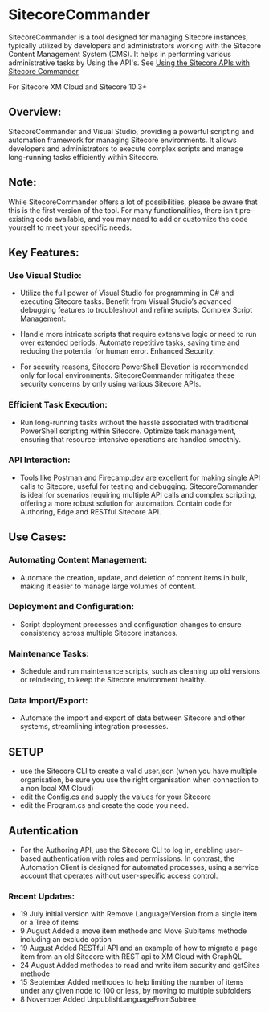# SitecoreCommander
SitecoreCommander is a tool designed for managing Sitecore instances, typically utilized by developers and administrators working with the Sitecore Content Management System (CMS). It helps in performing various administrative tasks by Using the API's. See [Using the Sitecore APIs with Sitecore Commander](https://www.stockpick.nl/sitecore/using-the-sitecore-apis-with-sitecore-commander/)

For Sitecore XM Cloud and Sitecore 10.3+ 

## Overview:

SitecoreCommander and Visual Studio, providing a powerful scripting and automation framework for managing Sitecore environments. It allows developers and administrators to execute complex scripts and manage long-running tasks efficiently within Sitecore.

## Note:
While SitecoreCommander offers a lot of possibilities, please be aware that this is the first version of the tool. For many functionalities, there isn't pre-existing code available, and you may need to add or customize the code yourself to meet your specific needs.

## Key Features:

### Use Visual Studio:

- Utilize the full power of Visual Studio for programming in C# and executing Sitecore tasks.
Benefit from Visual Studio’s advanced debugging features to troubleshoot and refine scripts.
Complex Script Management:

- Handle more intricate scripts that require extensive logic or need to run over extended periods.
Automate repetitive tasks, saving time and reducing the potential for human error.
Enhanced Security:

- For security reasons, Sitecore PowerShell Elevation is recommended only for local environments.
SitecoreCommander mitigates these security concerns by only using various Sitecore APIs.

### Efficient Task Execution:

- Run long-running tasks without the hassle associated with traditional PowerShell scripting within Sitecore.
Optimize task management, ensuring that resource-intensive operations are handled smoothly.

### API Interaction:

- Tools like Postman and Firecamp.dev are excellent for making single API calls to Sitecore, useful for testing and debugging.
SitecoreCommander is ideal for scenarios requiring multiple API calls and complex scripting, offering a more robust solution for automation.
Contain code for Authoring, Edge and RESTful Sitecore API.

## Use Cases:

### Automating Content Management:
- Automate the creation, update, and deletion of content items in bulk, making it easier to manage large volumes of content.

### Deployment and Configuration:
- Script deployment processes and configuration changes to ensure consistency across multiple Sitecore instances.

### Maintenance Tasks:
- Schedule and run maintenance scripts, such as cleaning up old versions or reindexing, to keep the Sitecore environment healthy.

### Data Import/Export:
- Automate the import and export of data between Sitecore and other systems, streamlining integration processes.

## SETUP
- use the Sitecore CLI to create a valid user.json (when you have multiple organisation, be sure you use the right organisation when connection to a non local XM Cloud)
- edit the Config.cs and supply the values for your Sitecore 
- edit the Program.cs and create the code you need.

## Autentication
 - For the Authoring API, use the Sitecore CLI to log in, enabling user-based authentication with roles and permissions. In contrast, the Automation Client is designed for automated processes, using a service account that operates without user-specific access control.
 
### Recent Updates:
- 19 July initial version with Remove Language/Version from a single item or a Tree of items
- 9 August Added a move item methode and Move SubItems methode including an exclude option
- 19 August Added RESTful API and an example of how to migrate a page item from an old Sitecore with REST api to XM Cloud with GraphQL
- 24 August Added methodes to read and write item security and getSites methode
- 15 September Added methodes to help limiting the number of items under any given node to 100 or less, by moving to multiple subfolders
- 8 November Added UnpublishLanguageFromSubtree